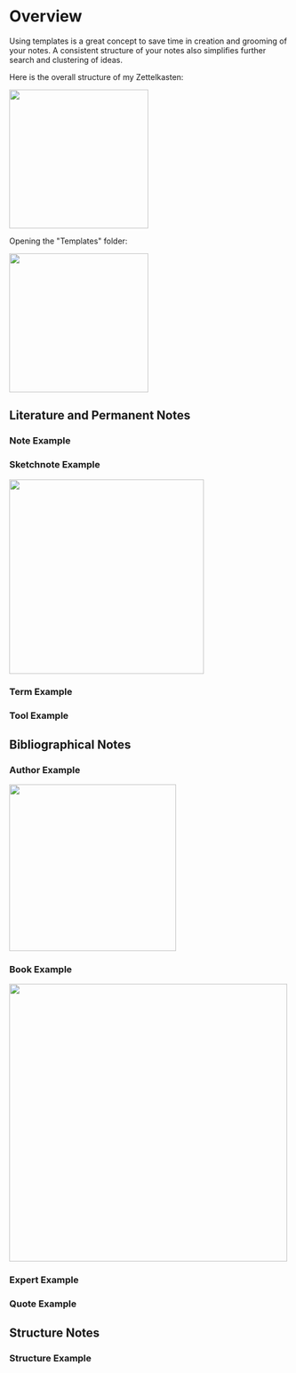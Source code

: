 # Overview

Using templates is a great concept to save time in creation and grooming of your notes. A consistent structure of your notes also simplifies further search and clustering of ideas.

Here is the overall structure of my Zettelkasten:

<img src="/Visuals/folders.jpg" width="250" />

Opening the "Templates" folder:

<img src="/Visuals/folders_templates.PNG" width="250" />


## Literature and Permanent Notes
### Note Example
### Sketchnote Example
<img src="/Visuals/sketchnote_template.jpg" width="350" />

### Term Example
### Tool Example

## Bibliographical Notes
### Author Example
<img src="/Visuals/author_template_example.jpg" width="300" />

### Book Example
<img src="/Visuals/book_template_example.jpg" width="500" />

### Expert Example
### Quote Example

## Structure Notes
### Structure Example
